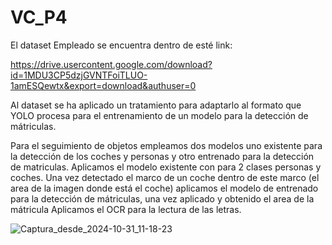 # VC_P4

El dataset Empleado se encuentra dentro de esté link:

https://drive.usercontent.google.com/download?id=1MDU3CP5dzjGVNTFoiTLUO-1amESQewtx&export=download&authuser=0

Al dataset se ha aplicado un tratamiento para adaptarlo al formato que YOLO procesa para el entrenamiento de un modelo para la detección de mátriculas.

Para el seguimiento de objetos empleamos dos modelos uno existente para la detección de los coches y personas y otro entrenado para la detección de matriculas. Aplicamos el modelo existente con para 2 clases personas y coches. Una vez detectado el marco de un coche dentro de este marco (el area de la imagen donde está el coche) aplicamos el modelo de entrenado para la detección de mátriculas, una vez aplicado y obtenido el area de la mátricula Aplicamos el OCR para la lectura de las letras.


![Captura_desde_2024-10-31_11-18-23](https://github.com/user-attachments/assets/f468741f-6bb3-4c1f-a14b-35999d5efc07)
